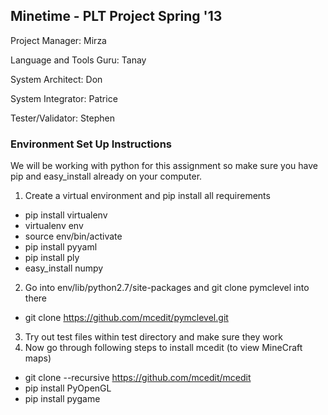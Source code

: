 ## Minetime - PLT Project Spring '13 ##

Project Manager:            Mirza

Language and Tools Guru:    Tanay

System Architect:           Don

System Integrator:          Patrice

Tester/Validator:           Stephen

### Environment Set Up Instructions ###

We will be working with python for this assignment so make sure you have pip and easy_install already on your computer.

1. Create a virtual environment and pip install all requirements
  * pip install virtualenv
  * virtualenv env
  * source env/bin/activate
  * pip install pyyaml
  * pip install ply
  * easy_install numpy

2. Go into env/lib/python2.7/site-packages and git clone pymclevel into there
  * git clone https://github.com/mcedit/pymclevel.git
3. Try out test files within test directory and make sure they work
4. Now go through following steps to install mcedit (to view MineCraft maps)
  * git clone --recursive https://github.com/mcedit/mcedit
  * pip install PyOpenGL
  * pip install pygame
